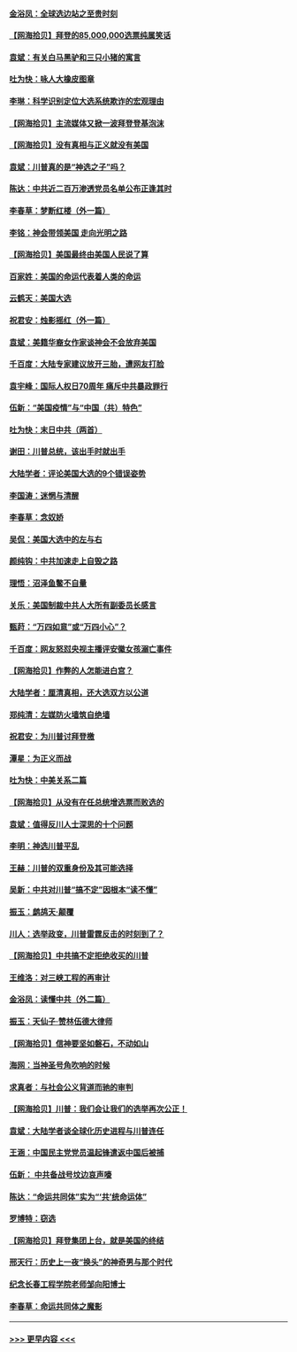 #### [金浴凤：全球选边站之至贵时刻](../pages/nsc993/n12627318.md?t=12180152) 
#### [【网海拾贝】拜登的85,000,000选票纯属笑话](../pages/nsc993/n12626569.md?t=12180152) 
#### [袁斌：有关白马黑驴和三只小猪的寓言](../pages/nsc993/n12626198.md?t=12180152) 
#### [吐为快：咏人大橡皮图章](../pages/nsc993/n12624470.md?t=12180152) 
#### [李琳：科学识别定位大选系统欺诈的宏观理由](../pages/nsc993/n12624340.md?t=12180152) 
#### [【网海拾贝】主流媒体又掀一波拜登登基泡沫](../pages/nsc993/n12624000.md?t=12180152) 
#### [【网海拾贝】没有真相与正义就没有美国](../pages/nsc993/n12621885.md?t=12180152) 
#### [袁斌：川普真的是“神选之子”吗？](../pages/nsc993/n12621749.md?t=12180152) 
#### [陈达：中共近二百万渗透党员名单公布正逢其时](../pages/nsc993/n12620870.md?t=12180152) 
#### [李春草：梦断红楼（外一篇）](../pages/nsc993/n12619122.md?t=12180152) 
#### [李铭：神会带领美国 走向光明之路](../pages/nsc993/n12618584.md?t=12180152) 
#### [【网海拾贝】美国最终由美国人民说了算](../pages/nsc993/n12617255.md?t=12180152) 
#### [百家姓：美国的命运代表着人类的命运](../pages/nsc993/n12615838.md?t=12180152) 
#### [云鹤天：美国大选](../pages/nsc993/n12615994.md?t=12180152) 
#### [祝君安：烛影摇红（外一篇）](../pages/nsc993/n12615975.md?t=12180152) 
#### [袁斌：美籍华裔女作家谈神会不会放弃美国](../pages/nsc993/n12615263.md?t=12180152) 
#### [千百度：大陆专家建议放开三胎，遭网友打脸](../pages/nsc993/n12614456.md?t=12180152) 
#### [袁宇峰：国际人权日70周年 痛斥中共暴政罪行](../pages/nsc993/n12611965.md?t=12180152) 
#### [伍新：“美国疫情”与“中国（共）特色”](../pages/nsc993/n12611463.md?t=12180152) 
#### [吐为快：末日中共（两首）](../pages/nsc993/n12611461.md?t=12180152) 
#### [谢田：川普总统，该出手时就出手](../pages/nsc993/n12610905.md?t=12180152) 
#### [大陆学者：评论美国大选的9个错误姿势](../pages/nsc993/n12609586.md?t=12180152) 
#### [李国涛：迷惘与清醒](../pages/nsc993/n12607532.md?t=12180152) 
#### [李春草：念奴娇](../pages/nsc993/n12607083.md?t=12180152) 
#### [吴侃：美国大选中的左与右](../pages/nsc993/n12607054.md?t=12180152) 
#### [颜纯钩：中共加速走上自毁之路](../pages/nsc993/n12606473.md?t=12180152) 
#### [理悟：沼泽鱼鳖不自量](../pages/nsc993/n12606454.md?t=12180152) 
#### [关乐：美国制裁中共人大所有副委员长感言](../pages/nsc993/n12606442.md?t=12180152) 
#### [甄莳：“万四如意”或“万四小心”？](../pages/nsc993/n12606091.md?t=12180152) 
#### [千百度：网友怒怼央视主播评安徽女孩溺亡事件](../pages/nsc993/n12605370.md?t=12180152) 
#### [【网海拾贝】作弊的人怎能进白宫？](../pages/nsc993/n12603546.md?t=12180152) 
#### [大陆学者：厘清真相，还大选双方以公道](../pages/nsc993/n12603475.md?t=12180152) 
#### [郑纯清：左媒防火墙筑自绝墙](../pages/nsc993/n12602226.md?t=12180152) 
#### [祝君安：为川普讨拜登檄](../pages/nsc993/n12602199.md?t=12180152) 
#### [潭星：为正义而战](../pages/nsc993/n12600926.md?t=12180152) 
#### [吐为快：中美关系二篇](../pages/nsc993/n12600908.md?t=12180152) 
#### [【网海拾贝】从没有在任总统增选票而败选的](../pages/nsc993/n12600435.md?t=12180152) 
#### [袁斌：值得反川人士深思的十个问题](../pages/nsc993/n12600332.md?t=12180152) 
#### [李明：神选川普平乱](../pages/nsc993/n12599751.md?t=12180152) 
#### [王赫：川普的双重身份及其可能选择](../pages/nsc993/n12599723.md?t=12180152) 
#### [吴新：中共对川普“搞不定”因根本“读不懂”](../pages/nsc993/n12599502.md?t=12180152) 
#### [振玉：鹧鸪天‧颠覆](../pages/nsc993/n12599494.md?t=12180152) 
#### [川人：选举政变，川普雷霆反击的时刻到了？](../pages/nsc993/n12599291.md?t=12180152) 
#### [【网海拾贝】中共搞不定拒绝收买的川普](../pages/nsc993/n12598955.md?t=12180152) 
#### [王维洛：对三峡工程的再审计](../pages/nsc993/n12598436.md?t=12180152) 
#### [金浴凤：读懂中共（外二篇）](../pages/nsc993/n12597943.md?t=12180152) 
#### [振玉：天仙子‧赞林伍德大律师](../pages/nsc993/n12597929.md?t=12180152) 
#### [【网海拾贝】信神要坚如磐石，不动如山](../pages/nsc993/n12597901.md?t=12180152) 
#### [海网：当神圣号角吹响的时候](../pages/nsc993/n12595891.md?t=12180152) 
#### [求真者：与社会公义背道而驰的审判](../pages/nsc993/n12595868.md?t=12180152) 
#### [【网海拾贝】川普：我们会让我们的选举再次公正！](../pages/nsc993/n12594930.md?t=12180152) 
#### [袁斌：大陆学者谈全球化历史进程与川普连任](../pages/nsc993/n12594690.md?t=12180152) 
#### [王涵：中国民主党党员温起锋遣返中国后被捕](../pages/nsc993/n12594540.md?t=12180152) 
#### [伍新： 中共备战号坟边哀声嚎](../pages/nsc993/n12593086.md?t=12180152) 
#### [陈达：“命运共同体”实为“‘共’统命运体”](../pages/nsc993/n12590865.md?t=12180152) 
#### [罗博特：窃选](../pages/nsc993/n12590619.md?t=12180152) 
#### [【网海拾贝】拜登集团上台，就是美国的终结](../pages/nsc993/n12589725.md?t=12180152) 
#### [邢天行：历史上一夜“换头”的神奇男与那个时代](../pages/nsc993/n12589424.md?t=12180152) 
#### [纪念长春工程学院老师邹向阳博士](../pages/nsc993/n12585390.md?t=12180152) 
#### [李春草：命运共同体之魔影](../pages/nsc993/n12585026.md?t=12180152) 

----
#### [ >>> 更早内容 <<< ](../indexes/nsc993-earlier.md)
